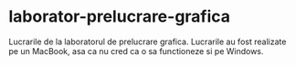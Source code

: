 # laborator-prelucrare-grafica
Lucrarile de la laboratorul de prelucrare grafica.
Lucrarile au fost realizate pe un MacBook, asa ca nu cred ca o sa functioneze si pe Windows.
